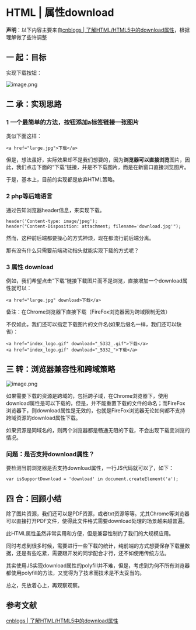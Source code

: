 # HTML | 属性download

**声明**：以下内容主要来自[cnblogs | 了解HTML/HTML5中的download属性](https://www.zhangxinxu.com/wordpress/2016/04/know-about-html-download-attribute/)，根据理解做了些许调整

## 一 起：目标

实现下载按钮：

![image.png](https://cdn.nlark.com/yuque/0/2020/png/1136179/1592771918814-565fd87c-5e8f-49e1-a6aa-d6bbc0b92f8e.png)





## 二 承：实现思路

### 1 一个最简单的方法，按钮添加a标签链接一张图片

类似下面这样：

```
<a href="large.jpg">下载</a>
```

但是，想法虽好，实际效果却不是我们想要的，因为**浏览器可以直接浏览**图片，因此，我们点击下面的“下载”链接，并是不下载图片，而是在新窗口直接浏览图片。

于是，基本上，目前的实现都是放弃HTML策略。



### 2 php等后端语言

通过告知浏览器header信息，来实现下载。

```
header('Content-type: image/jpeg'); 
header("Content-Disposition: attachment; filename='download.jpg'"); 
```

然而，这种前后端都要操心的方式神烦，现在都流行前后端分离。

那有没有什么只需要前端动动指头就能实现下载的方式呢？



### 3 属性 download

例如，我们希望点击“下载”链接下载图片而不是浏览，直接增加一个download属性就可以：

```
<a href="large.jpg" download>下载</a>
```

备注：在Chrome浏览器下直接下载（FireFox浏览器因为跨域限制无效）

不仅如此，我们还可以指定下载图片的文件名(如果后缀名一样，我们还可以缺省)：

```
<a href="index_logo.gif" download="_5332_.gif">下载</a>
<a href="index_logo.gif" download="_5332_">下载</a>
```





## 三 转：浏览器兼容性和跨域策略

![image.png](https://cdn.nlark.com/yuque/0/2020/png/1136179/1592772264447-ad6426dd-e20e-4768-9307-2a07b1b4b64e.png)

如果需要下载的资源是跨域的，包括跨子域，在Chrome浏览器下，使用download属性是可以下载的，但是，并不能重置下载的文件的命名；而FireFox浏览器下，则download属性是无效的，也就是FireFox浏览器无论如何都不支持跨域资源的download属性下载。



如果资源是同域名的，则两个浏览器都是畅通无阻的下载，不会出现下载变浏览的情况。



### 问题：是否支持download属性？

要检测当前浏览器是否支持download属性，一行JS代码就可以了，如下：

```
var isSupportDownload = 'download' in document.createElement('a');
```





## 四 合：回顾小结

除了图片资源，我们还可以是PDF资源，或者txt资源等等。尤其Chrome等浏览器可以直接打开PDF文件，使得此文件格式需要download处理的场景越来越普遍。



此HTML属性虽然非常实用和方便，但是兼容性制约了我们的大规模应用。

同时考虑到很多时候，需要进行一些下载的统计，纯前端的方式想要保存下载量数据，还是有些吃紧，需要跟开发的同学配合才行，还不如使用传统方法。



其实使用JS实现download属性的polyfill并不难，但是，考虑到为何不所有浏览器都使用polyfill的方法，又觉得为了技术而技术是不太妥当的。

总之，先放着心上，再观察观察。

## 参考文献

[cnblogs | 了解HTML/HTML5中的download属性](https://www.zhangxinxu.com/wordpress/2016/04/know-about-html-download-attribute/)